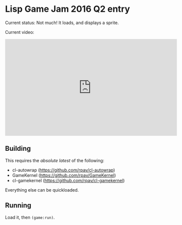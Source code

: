 # Lisp Game Jam 2016 Q2 entry

Current status: Not much!  It loads, and displays a sprite.

Current video:

<iframe width="560" height="315" src="https://www.youtube.com/embed/sbWiGE59PDw" frameborder="0" allowfullscreen></iframe>

## Building

This requires the *absolute latest* of the following:

* cl-autowrap        (https://github.com/rpav/cl-autowrap)
* GameKernel         (https://github.com/rpav/GameKernel)
* cl-gamekernel      (https://github.com/rpav/cl-gamekernel)

Everything else can be quickloaded.

## Running

Load it, then `(game:run)`.

